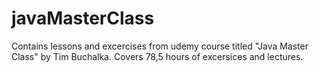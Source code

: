 # javaMasterClass

Contains lessons and excercises from udemy course titled "Java Master Class" by Tim Buchalka.
Covers 78,5 hours of excersices and lectures.
